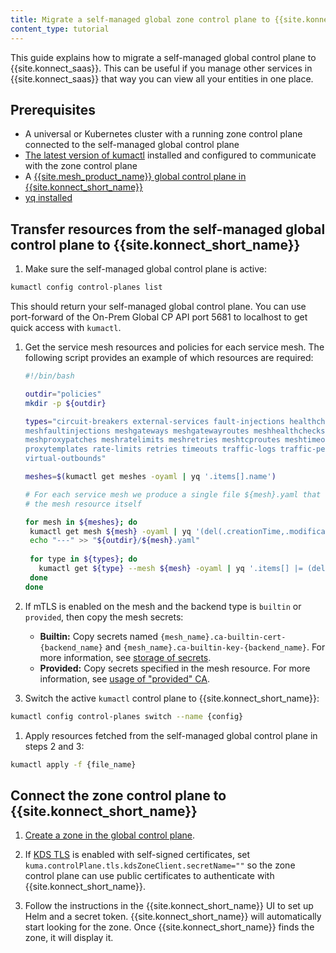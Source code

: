 ```yaml
---
title: Migrate a self-managed global zone control plane to {{site.konnect_saas}}
content_type: tutorial
---
```


This guide explains how to migrate a self-managed global control plane to {{site.konnect_saas}}. This can be useful if you manage other services in {{site.konnect_saas}} that way you can view all your entities in one place. 

## Prerequisites

* A universal or Kubernetes cluster with a running zone control plane connected to the self-managed global control plane
* [The latest version of kumactl](/mesh/latest/production/install-kumactl/) installed and configured to communicate with the zone control plane
* A [{{site.mesh_product_name}} global control plane in {{site.konnect_short_name}}](/konnect/mesh-manager/service-mesh/#create-a-zone-in-the-global-control-plane)
* [yq installed](https://github.com/mikefarah/yq)

## Transfer resources from the self-managed global control plane to {{site.konnect_short_name}}

1. Make sure the self-managed global control plane is active:
  ```bash
  kumactl config control-planes list
  ```
  This should return your self-managed global control plane. You can use port-forward of the On-Prem Global CP API port 5681 to localhost to get quick access with `kumactl`.

1. Get the service mesh resources and policies for each service mesh. The following script provides an example of which resources are required:

    ```bash
   #!/bin/bash

   outdir="policies"
   mkdir -p ${outdir}
    
   types="circuit-breakers external-services fault-injections healthchecks meshaccesslogs meshcircuitbreakers
   meshfaultinjections meshgateways meshgatewayroutes meshhealthchecks meshhttproutes meshloadbalancingstrategies
   meshproxypatches meshratelimits meshretries meshtcproutes meshtimeouts meshtraces meshtrafficpermissions
   proxytemplates rate-limits retries timeouts traffic-logs traffic-permissions traffic-routes traffic-traces
   virtual-outbounds"
    
   meshes=$(kumactl get meshes -oyaml | yq '.items[].name')
   
   # For each service mesh we produce a single file ${mesh}.yaml that contains all the policies of the mesh including 
   # the mesh resource itself
   
   for mesh in ${meshes}; do
     kumactl get mesh ${mesh} -oyaml | yq '(del(.creationTime,.modificationTime))' > "${outdir}/${mesh}.yaml"
     echo "---" >> "${outdir}/${mesh}.yaml"
     
     for type in ${types}; do
       kumactl get ${type} --mesh ${mesh} -oyaml | yq '.items[] |= (del(.creationTime,.modificationTime)) | .items[] | split_doc' | grep ^ >> "${outdir}/${mesh}.yaml" && echo "---" >> "${outdir}/${mesh}.yaml"
     done
   done
    ```

1. If mTLS is enabled on the mesh and the backend type is `builtin` or `provided`, then copy the mesh secrets:
    * **Builtin:** Copy secrets named `{mesh_name}.ca-builtin-cert-{backend_name}` and `{mesh_name}.ca-builtin-key-{backend_name}`. For more information, see [storage of secrets](/mesh/{{page.kong_version}}/policies/mutual-tls/#storage-of-secrets).
    * **Provided:** Copy secrets specified in the mesh resource. For more information, see [usage of "provided" CA](/mesh/{{page.kong_version}}/policies/mutual-tls/#usage-of-provided-ca).

1. Switch the active `kumactl` control plane to {{site.konnect_short_name}}:
  ```bash
  kumactl config control-planes switch --name {config}
  ```

1. Apply resources fetched from the self-managed global control plane in steps 2 and 3: 
  ```bash
  kumactl apply -f {file_name}
  ```

## Connect the zone control plane to {{site.konnect_short_name}}

1. [Create a zone in the global control plane](/konnect/mesh-manager/service-mesh/#create-a-zone-in-the-global-control-plane).

1. If [KDS TLS](/mesh/latest/production/secure-deployment/certificates/#control-plane-to-control-plane-multizone) is enabled with self-signed certificates, set `kuma.controlPlane.tls.kdsZoneClient.secretName=""` so the zone control plane can use public certificates to authenticate with {{site.konnect_short_name}}.

1. Follow the instructions in the {{site.konnect_short_name}} UI to set up Helm and a secret token. {{site.konnect_short_name}} will automatically start looking for the zone. Once {{site.konnect_short_name}} finds the zone, it will display it.
